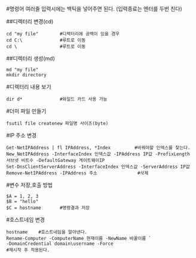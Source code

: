 #명령어
여러줄 입력시에는 백틱을 넣어주면 된다. (입력종료는 엔터를 두번 친다)  

##디렉터리 변경(cd)
    
    cd "my file"        #디렉터리에 공백이 있을 경우
    cd C:\              #루트로 이동
    cd \                #루트로 이동
    
##디렉터리 생성(md)
    
    md "my file"       
    mkdir directory
    
#디렉터리 내용 보기

    dir d*              #와일드 카드 사용 가능


#더미 파일 만들기

    fsutil file createnew 파일명 사이즈(byte)
    
#IP 주소 변경

    Get-NetIPAddress | fl IPAddress, *Index         #바꿔야할 인덱스를 찾는다.
    New_NetIPAddress -InterfaceIndex 인덱스값 -IPAddress IP값 -PrefixLength 서브넷 비트수 -DefaultGateway 게이트웨이IP
    Set-DnsClientServerAddress -InterfaceIndex 인덱스값 -ServerAddress IP값
    Remove-NetIPAddress -IPAddress 주소               #삭제
    
#변수 저장,호출 방법

    $A = 1, 2, 3
    $B = "hello"
    $C = hostname       #명령결과 저장

#호스트네임 변경

    hostname    #호스트네임을 알아낸다.
    Rename-Computer -ComputerName 현재이름 -NewName 바꿀이름 `
    -DomainCredential domain\username -Force
    #재시작 후 적용된다.
    
